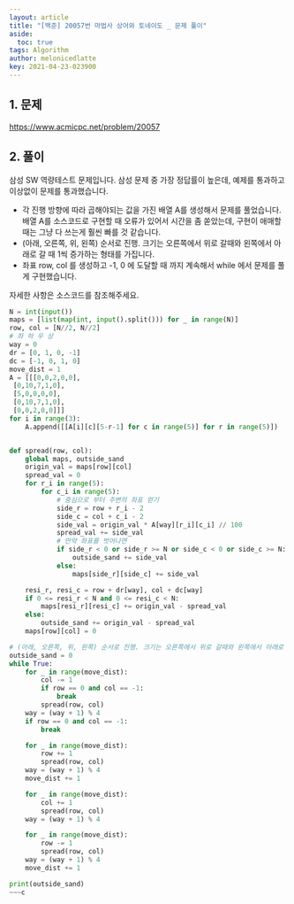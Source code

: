 ```yaml
---
layout: article
title: "[백준] 20057번 마법사 상어와 토네이도 _ 문제 풀이"
aside:
  toc: true
tags: Algorithm 
author: melonicedlatte
key: 2021-04-23-023900
---
```


## 1. 문제

https://www.acmicpc.net/problem/20057

## 2. 풀이

삼성 SW 역량테스트 문제입니다. 삼성 문제 중 가장 정답률이 높은데, 예제를 통과하고 이상없이 문제를 통과했습니다.

- 각 진행 방향에 따라 곱해야되는 값을 가진 배열 A를 생성해서 문제를 풀었습니다. 배열 A를 소스코드로 구현할 때 오류가 있어서 시간을 좀 쏟았는데, 구현이 애매할때는 그냥 다 쓰는게 훨씬 빠를 것 같습니다.
-  (아래, 오른쪽, 위, 왼쪽) 순서로 진행. 크기는 오른쪽에서 위로 갈때와 왼쪽에서 아래로 갈 때 1씩 증가하는 형태를 가집니다.
- 좌표 row, col 를 생성하고 -1, 0 에 도달할 때 까지 계속해서 while 에서 문제를 풀게 구현했습니다.

자세한 사항은 소스코드를 참조해주세요. 

~~~python
N = int(input())
maps = [list(map(int, input().split())) for _ in range(N)]
row, col = [N//2, N//2]
# 좌 하 우 상
way = 0
dr = [0, 1, 0, -1]
dc = [-1, 0, 1, 0]
move_dist = 1
A = [[[0,0,2,0,0],
 [0,10,7,1,0],
 [5,0,0,0,0],
 [0,10,7,1,0],
 [0,0,2,0,0]]]
for i in range(3):
    A.append([[A[i][c][5-r-1] for c in range(5)] for r in range(5)])


def spread(row, col):
    global maps, outside_sand
    origin_val = maps[row][col]
    spread_val = 0
    for r_i in range(5):
        for c_i in range(5):
            # 중심으로 부터 주변의 좌표 얻기
            side_r = row + r_i - 2
            side_c = col + c_i - 2
            side_val = origin_val * A[way][r_i][c_i] // 100
            spread_val += side_val
            # 만약 좌표를 벗어나면
            if side_r < 0 or side_r >= N or side_c < 0 or side_c >= N:
                outside_sand += side_val
            else:
                maps[side_r][side_c] += side_val

    resi_r, resi_c = row + dr[way], col + dc[way]
    if 0 <= resi_r < N and 0 <= resi_c < N:
        maps[resi_r][resi_c] += origin_val - spread_val
    else:
        outside_sand += origin_val - spread_val
    maps[row][col] = 0 

# (아래, 오른쪽, 위, 왼쪽) 순서로 진행. 크기는 오른쪽에서 위로 갈때와 왼쪽에서 아래로 갈 때 1씩 증가하는 형태를 가짐. 
outside_sand = 0
while True:
    for _ in range(move_dist):
        col -= 1
        if row == 0 and col == -1:
            break
        spread(row, col)
    way = (way + 1) % 4
    if row == 0 and col == -1:
        break

    for _ in range(move_dist):
        row += 1
        spread(row, col)
    way = (way + 1) % 4
    move_dist += 1

    for _ in range(move_dist):
        col += 1
        spread(row, col)
    way = (way + 1) % 4

    for _ in range(move_dist):
        row -= 1
        spread(row, col)
    way = (way + 1) % 4
    move_dist += 1

print(outside_sand)
~~~c